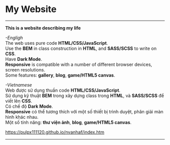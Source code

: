 # My Website

***
**This is a website describing my life**

*-Engligh*  
The web uses pure code **HTML/CSS/JavaScript**.  
Use the **BEM** in class construction in **HTML**, and **SASS/SCSS** to write on **CSS**.  
Have **Dark Mode**.  
**Responsive** is compatible with a number of different browser devices, screen resolutions.  
Some features: **gallery**, **blog**, **game/HTML5 canvas**.  

*-Vietnamese*  
Web được sử dụng thuần code **HTML/CSS/JavaScript**.  
Sử dụng kỹ thuật **BEM** trong xây dựng class trong **HTML**, và **SASS/SCSS** để viết lên **CSS**.  
Có chế độ **Dark Mode**.  
**Responsive** có thể tương thích với một số thiết bị trình duyệt, phân giải màn hình khác nhau.  
Một số tính năng: **thư viện ảnh**, **blog**, **game/HTML5 canvas**.  

https://pulpx111120.github.io/nvanhaf/index.htm
***